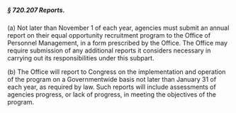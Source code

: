 ##### § 720.207 Reports. #####

(a) Not later than November 1 of each year, agencies must submit an annual report on their equal opportunity recruitment program to the Office of Personnel Management, in a form prescribed by the Office. The Office may require submission of any additional reports it considers necessary in carrying out its responsibilities under this subpart.

(b) The Office will report to Congress on the implementation and operation of the program on a Governmentwide basis not later than January 31 of each year, as required by law. Such reports will include assessments of agencies progress, or lack of progress, in meeting the objectives of the program.